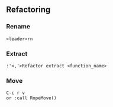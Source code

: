 ## Refactoring

### Rename

```
<leader>rn
```

### Extract
```
:'<,'>Refactor extract <function_name>
```

### Move
```
C-c r v
or :call RopeMove()
```
